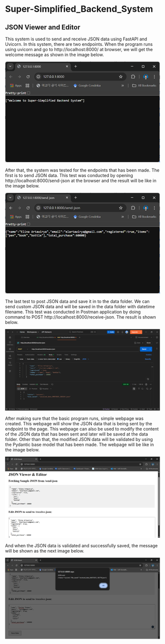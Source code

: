 # Super-Simplified_Backend_System
## JSON Viewer and Editor

This system is used to send and receive JSON data using FastAPI and Uvicorn. In this system, there are two endpoints. When the program runs using uvicorn and go to http://localhost:8000/ at browser, we will get the welcome message as shown in the image below. 

![welcome message](image/ss1.png)

After that, the system was tested for the endpoints that has been made. The first is to send JSON data. This test was conducted by opening http://localhost:8000/send-json at the browser and the result will be like in the image below. 

![sent-json](image/ss2.png)

The last test to post JSON data and save it in to the data folder. We can send custom JSON data and will be saved in the data folder with datetime filename. This test was conducted in Postman application by doing command to POST http://localhost:8000/receive-json. The result is shown below. 

![receive-json](image/ss3.png)

After making sure that the basic program runs, simple webpage was created. This webpage will show the JSON data that is being sent by the endpoint to the page. This webpage can also be used to modify the content of the JSON data that has been sent and later will be saved at the data folder. Other than that, the modified JSON data will be validated by using the Pydantic base model that has been made. The webpage will be like in the image below. 

![webpage](image/ss4.png)

And when the JSON data is validated and successfully saved, the message will be shown as the next image below. 

![save-json](image/ss5.png)
